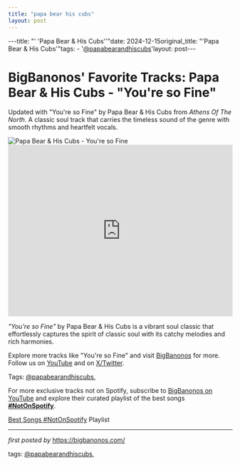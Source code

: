 ```yaml
---
title: "papa bear his cubs"
layout: post
---
```

---title: "' 'Papa Bear & His Cubs''"date: 2024-12-15original_title: "'Papa Bear & His Cubs'"tags:  - '[@papabearandhiscubs](/tags/papabearandhiscubs/)'layout: post---<!-- Post Title --><h1 >BigBanonos' Favorite Tracks: Papa Bear & His Cubs - "You're so Fine"</h1> <!-- Introductory Text --><p >Updated with "You're so Fine" by Papa Bear & His Cubs from *Athens Of The North*. A classic soul track that carries the timeless sound of the genre with smooth rhythms and heartfelt vocals.</p> <!-- Featured Image --><div > <img src="https://f4.bcbits.com/img/a1128608903_65" alt="Papa Bear & His Cubs - You're so Fine" /></div> <!-- YouTube Video Embed --><div > <iframe width="100%" height="385" src="https://www.youtube.com/embed/PUD1_sz3UoM" title="You're so Fine" frameborder="0" allow="accelerometer; autoplay; clipboard-write; encrypted-media; gyroscope; picture-in-picture; web-share" referrerpolicy="strict-origin-when-cross-origin" allowfullscreen></iframe></div> <!-- Song Information --><div > <p><em>"You're so Fine"</em> by Papa Bear & His Cubs is a vibrant soul classic that effortlessly captures the spirit of classic soul with its catchy melodies and rich harmonies.</p></div> <!-- Footer Links --><div > <p>Explore more tracks like "You're so Fine" and visit <a href="https://bigbanonos.com/" target="_blank">BigBanonos</a> for more. Follow us on <a href="https://www.youtube.com/[@BigBanonos](/tags/BigBanonos/)" target="_blank">YouTube</a> and on <a href="https://x.com/bigbanonos" target="_blank">X/Twitter</a>.</p></div> <!-- Tags --><p >Tags: [@papabearandhiscubs](/tags/papabearandhiscubs/),</p><!--Subscribe and Playlist Links--><div>    <p>For more exclusive tracks not on Spotify, subscribe to <a href="https://www.youtube.com/[@BigBanonos](/tags/BigBanonos/)" target="_blank">BigBanonos on YouTube</a> and explore their curated playlist of the best songs <strong>[#NotOnSpotify](/tags/NotOnSpotify/)</strong>.</p>    <p><a href="https://www.youtube.com/playlist?list=PLtuNtuTatqI0kFahUCbtbfenC_ET5O_tr" target="_blank">Best Songs [#NotOnSpotify](/tags/NotOnSpotify/) Playlist<br /></a></p></div><hr /><p><em>first posted by</em> <a href="https://bigbanonos.com/" rel="noopener" target="_new">https://bigbanonos.com/</a></p><p>tags: [@papabearandhiscubs](/tags/papabearandhiscubs/),</p>